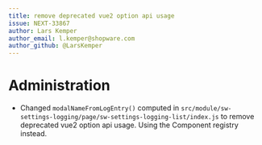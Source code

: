 ```yaml
---
title: remove deprecated vue2 option api usage
issue: NEXT-33867
author: Lars Kemper
author_email: l.kemper@shopware.com
author_github: @LarsKemper
---
```

# Administration
* Changed `modalNameFromLogEntry()` computed in `src/module/sw-settings-logging/page/sw-settings-logging-list/index.js` to remove deprecated vue2 option api usage. Using the Component registry instead.
